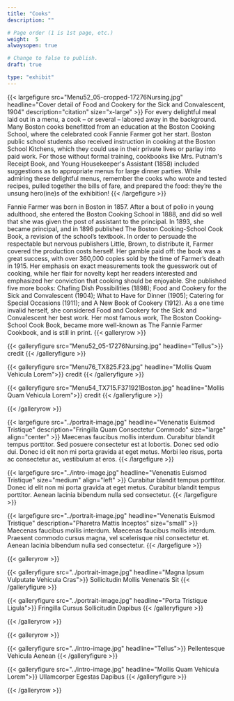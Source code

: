 ```yaml
---
title: "Cooks"
description: ""

# Page order (1 is 1st page, etc.)
weight:  5
alwaysopen: true

# Change to false to publish.
draft: true

type: "exhibit"
---
```


{{< largefigure src="Menu52_05-cropped-17276Nursing.jpg"
                headline="Cover detail of Food and Cookery for the Sick and Convalescent, 1904"
                description="citation"
                size="x-large" >}}
For every delightful meal laid out in a menu, a cook – or several – labored away in the background. Many Boston cooks benefitted from an education at the Boston Cooking School, where the celebrated cook Fannie Farmer got her start. Boston public school students also received instruction in cooking at the Boston School Kitchens, which they could use in their private lives or parlay into paid work. For those without formal training, cookbooks like Mrs. Putnam's Receipt Book, and Young Housekeeper's Assistant (1858) included suggestions as to appropriate menus for large dinner parties.  While admiring these delightful menus, remember the cooks who wrote and tested recipes, pulled together the bills of fare, and prepared the food: they’re the unsung hero(ine)s of the exhibition!
{{< /largefigure >}}

Fannie Farmer was born in Boston in 1857. After a bout of polio in young adulthood, she entered the Boston Cooking School in 1888, and did so well that she was given the post of assistant to the principal. In 1893, she became principal, and in 1896 published The Boston Cooking-School Cook Book, a revision of the school’s textbook. In order to persuade the respectable but nervous publishers Little, Brown, to distribute it, Farmer covered the production costs herself. Her gamble paid off: the book was a great success, with over 360,000 copies sold by the time of Farmer’s death in 1915. Her emphasis on exact measurements took the guesswork out of cooking, while her flair for novelty kept her readers interested and emphasized her conviction that cooking should be enjoyable. She published five more books: Chafing Dish Possibilities (1898); Food and Cookery for the Sick and Convalescent (1904); What to Have for Dinner (1905); Catering for Special Occasions (1911); and A New Book of Cookery (1912). As a one time invalid herself, she considered Food and Cookery for the Sick and Convalescent her best work. Her most famous work, The Boston Cooking-School Cook Book, became more well-known as The Fannie Farmer Cookbook, and is still in print.
{{< galleryrow >}}

{{< galleryfigure src="Menu52_05-17276Nursing.jpg"
           headline="Tellus">}} credit
{{< /galleryfigure >}}

{{< galleryfigure src="Menu76_TX825.F23.jpg"
           headline="Mollis Quam Vehicula Lorem">}} credit
{{< /galleryfigure >}}

{{< galleryfigure src="Menu54_TX715.F371921Boston.jpg"
           headline="Mollis Quam Vehicula Lorem">}} credit
{{< /galleryfigure >}}

{{< /galleryrow >}}

{{< largefigure src="../portrait-image.jpg"
                headline="Venenatis Euismod Tristique"
                description="Fringilla Quam Consectetur Commodo" 
                size="large" align="center" >}}
Maecenas faucibus mollis interdum. Curabitur blandit tempus porttitor. Sed posuere consectetur est at lobortis. Donec sed odio dui. Donec id elit non mi porta gravida at eget metus. Morbi leo risus, porta ac consectetur ac, vestibulum at eros.
{{< /largefigure >}}

{{< largefigure src="../intro-image.jpg"
                headline="Venenatis Euismod Tristique"
                size="medium"
                align="left" >}}
Curabitur blandit tempus porttitor. Donec id elit non mi porta gravida at eget metus. Curabitur blandit tempus porttitor. Aenean lacinia bibendum nulla sed consectetur.
{{< /largefigure >}}

{{< largefigure src="../portrait-image.jpg"
                headline="Venenatis Euismod Tristique"
                description="Pharetra Mattis Inceptos"
                size="small" >}}
Maecenas faucibus mollis interdum. Maecenas faucibus mollis interdum. Praesent commodo cursus magna, vel scelerisque nisl consectetur et. Aenean lacinia bibendum nulla sed consectetur.
{{< /largefigure >}}

{{< galleryrow >}}

{{< galleryfigure src="../portrait-image.jpg"
           headline="Magna Ipsum Vulputate Vehicula Cras">}} Sollicitudin Mollis Venenatis Sit
{{< /galleryfigure >}}

{{< galleryfigure src="../portrait-image.jpg"
           headline="Porta Tristique Ligula">}} Fringilla Cursus Sollicitudin Dapibus
{{< /galleryfigure >}}

{{< /galleryrow >}}

{{< galleryrow >}}

{{< galleryfigure src="../intro-image.jpg"
           headline="Tellus">}} Pellentesque Vehicula Aenean
{{< /galleryfigure >}}

{{< galleryfigure src="../intro-image.jpg"
           headline="Mollis Quam Vehicula Lorem">}} Ullamcorper Egestas Dapibus
{{< /galleryfigure >}}

{{< /galleryrow >}}
